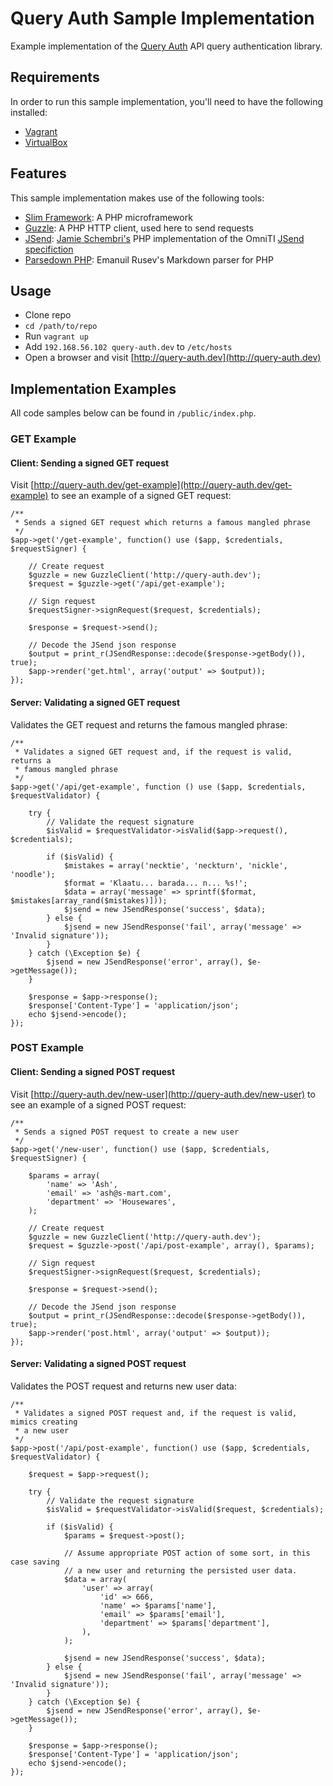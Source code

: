 # Query Auth Sample Implementation

Example implementation of the [Query
Auth](https://github.com/jeremykendall/query-auth) API query authentication
library.

## Requirements

In order to run this sample implementation, you'll need to have the following
installed:

* [Vagrant](http://www.vagrantup.com/)
* [VirtualBox](https://www.virtualbox.org/)

## Features

This sample implementation makes use of the following tools:

* [Slim Framework](http://slimframework.com/): A PHP microframework
* [Guzzle](http://guzzlephp.org/): A PHP HTTP client, used here to send requests
* [JSend](https://github.com/shkm/JSend): [Jamie Schembri's](https://twitter.com/shkm)
  PHP implementation of the OmniTI [JSend specifiction](http://labs.omniti.com/labs/jsend)
* [Parsedown PHP](https://github.com/erusev/parsedown): Emanuil Rusev's Markdown parser for PHP

## Usage

* Clone repo
* `cd /path/to/repo`
* Run `vagrant up`
* Add `192.168.56.102 query-auth.dev` to `/etc/hosts`
* Open a browser and visit [http://query-auth.dev](http://query-auth.dev)

## Implementation Examples

All code samples below can be found in `/public/index.php`.

### GET Example

#### Client: Sending a signed GET request

Visit [http://query-auth.dev/get-example](http://query-auth.dev/get-example) to see an example of a signed GET request:

    /**
     * Sends a signed GET request which returns a famous mangled phrase
     */
    $app->get('/get-example', function() use ($app, $credentials, $requestSigner) {

        // Create request
        $guzzle = new GuzzleClient('http://query-auth.dev');
        $request = $guzzle->get('/api/get-example');

        // Sign request
        $requestSigner->signRequest($request, $credentials);

        $response = $request->send();

        // Decode the JSend json response
        $output = print_r(JSendResponse::decode($response->getBody()), true);
        $app->render('get.html', array('output' => $output));
    });

#### Server: Validating a signed GET request

Validates the GET request and returns the famous mangled phrase:

    /**
     * Validates a signed GET request and, if the request is valid, returns a
     * famous mangled phrase
     */
    $app->get('/api/get-example', function () use ($app, $credentials, $requestValidator) {

        try {
            // Validate the request signature
            $isValid = $requestValidator->isValid($app->request(), $credentials);

            if ($isValid) {
                $mistakes = array('necktie', 'neckturn', 'nickle', 'noodle');
                $format = 'Klaatu... barada... n... %s!';
                $data = array('message' => sprintf($format, $mistakes[array_rand($mistakes)]));
                $jsend = new JSendResponse('success', $data);
            } else {
                $jsend = new JSendResponse('fail', array('message' => 'Invalid signature'));
            }
        } catch (\Exception $e) {
            $jsend = new JSendResponse('error', array(), $e->getMessage());
        }

        $response = $app->response();
        $response['Content-Type'] = 'application/json';
        echo $jsend->encode();
    });

### POST Example

#### Client: Sending a signed POST request

Visit [http://query-auth.dev/new-user](http://query-auth.dev/new-user) to see an example of a signed POST request:

    /**
     * Sends a signed POST request to create a new user
     */
    $app->get('/new-user', function() use ($app, $credentials, $requestSigner) {

        $params = array(
            'name' => 'Ash',
            'email' => 'ash@s-mart.com',
            'department' => 'Housewares',
        );

        // Create request
        $guzzle = new GuzzleClient('http://query-auth.dev');
        $request = $guzzle->post('/api/post-example', array(), $params);

        // Sign request
        $requestSigner->signRequest($request, $credentials);

        $response = $request->send();

        // Decode the JSend json response
        $output = print_r(JSendResponse::decode($response->getBody()), true);
        $app->render('post.html', array('output' => $output));
    });

#### Server: Validating a signed POST request

Validates the POST request and returns new user data:

    /**
     * Validates a signed POST request and, if the request is valid, mimics creating
     * a new user
     */
    $app->post('/api/post-example', function() use ($app, $credentials, $requestValidator) {

        $request = $app->request();

        try {
            // Validate the request signature
            $isValid = $requestValidator->isValid($request, $credentials);

            if ($isValid) {
                $params = $request->post();

                // Assume appropriate POST action of some sort, in this case saving
                // a new user and returning the persisted user data.
                $data = array(
                    'user' => array(
                        'id' => 666,
                        'name' => $params['name'],
                        'email' => $params['email'],
                        'department' => $params['department'],
                    ),
                );

                $jsend = new JSendResponse('success', $data);
            } else {
                $jsend = new JSendResponse('fail', array('message' => 'Invalid signature'));
            }
        } catch (\Exception $e) {
            $jsend = new JSendResponse('error', array(), $e->getMessage());
        }

        $response = $app->response();
        $response['Content-Type'] = 'application/json';
        echo $jsend->encode();
    });
